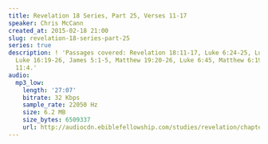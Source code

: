 ```yaml
---
title: Revelation 18 Series, Part 25, Verses 11-17
speaker: Chris McCann
created_at: 2015-02-18 21:00
slug: revelation-18-series-part-25
series: true
description: ! 'Passages covered: Revelation 18:11-17, Luke 6:24-25, Luke 12:16-21,
  Luke 16:19-26, James 5:1-5, Matthew 19:20-26, Luke 6:45, Matthew 6:19-21, Proverbs
  11:4.'
audio:
  mp3_low:
    length: '27:07'
    bitrate: 32 Kbps
    sample_rate: 22050 Hz
    size: 6.2 MB
    size_bytes: 6509337
    url: http://audiocdn.ebiblefellowship.com/studies/revelation/chapter-18/2015.02.18_McCann_-_Revelation_18_Series_Part_25.mp3
---
```


